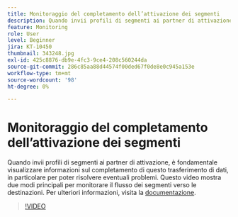 ```yaml
---
title: Monitoraggio del completamento dell’attivazione dei segmenti
description: Quando invii profili di segmenti ai partner di attivazione, è fondamentale visualizzare informazioni sul completamento di questo trasferimento di dati, in particolare y... (Le descrizioni devono essere comprese tra 60 e 160 caratteri)
feature: Monitoring
role: User
level: Beginner
jira: KT-10450
thumbnail: 343248.jpg
exl-id: 425c8876-db9e-4fc3-9ce4-208c560244da
source-git-commit: 286c85aa88d44574f00ded67f0de8e0c945a153e
workflow-type: tm+mt
source-wordcount: '98'
ht-degree: 0%

---
```


# Monitoraggio del completamento dell’attivazione dei segmenti

Quando invii profili di segmenti ai partner di attivazione, è fondamentale visualizzare informazioni sul completamento di questo trasferimento di dati, in particolare per poter risolvere eventuali problemi. Questo video mostra due modi principali per monitorare il flusso dei segmenti verso le destinazioni. Per ulteriori informazioni, visita la [documentazione](https://experienceleague.adobe.com/docs/experience-platform/dataflows/ui/monitor-segments.html?lang=en).

>[!VIDEO](https://video.tv.adobe.com/v/343248/?learn=on&enablevpops)

